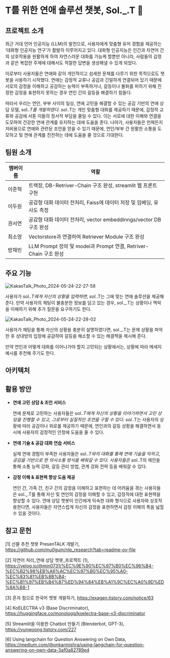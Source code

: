 # T를 위한 연애 솔루션 챗봇, Sol._.T 💞


## 프로젝트 소개
최근 거대 언어 인공지능 (LLM)의 발전으로, 사용자에게 맞춤형 유저 경험을 제공하는 ‘대화형 인공지능 연구’가 활발히 이루어지고 있다. 대화형 인공지능은 인간과 자연어 간의 상호작용을 원활하게 하여 자연스러운 대화를 가능케 할뿐만 아니라, 사람들의 감정과 같은 복잡한 주제에 대해서도 적절한 답변을 생성해낼 수 있게 되었다.

이로부터 사용자들은 연애와 같이 개인적이고 섬세한 문제를 다루기 위한 목적으로도 챗봇을 사용하기 시작했다. 연애는 감정적 교류나 공감과 긴밀하게 연결되어 있기 때문에 서로의 감정을 이해하고 공감하는 능력이 부족하거나, 갈등이나 불화를 피하기 위해 진정한 감정을 표현하지 못하는 경우 연인 간의 갈등을 해결하기 힘들다.

따라서 우리는 연인, 부부 사이의 일상, 연애 고민을 해결할 수 있는 공감 기반의 연애 상담 모델, sol._.T를 개발하였다. sol._.T는 개인 맞춤형 대화를 제공하기 때문에, 감정적 교류와 공감에 서툰 이들의 정서적 부담을 줄일 수 있다. 이는 서로에 대한 이해와 연결을 도모하여 건강한 연애 관계를 유지하는 데에 도움을 준다. 나아가, 사용자들은 언제든지 저비용으로 연애와 관련된 조언을 얻을 수 있기 때문에, 연인/부부 간 원활한 소통을 도모하고 및 연애 관계를 진전하는 데에 도움을 줄 것으로 기대한다.


## 팀원 소개
|멤버이름|역할|
|------|---|
|이준혁| 트랙장, DB-Retriver-Chain 구조 완성, streamlit 웹 프론트 구현 |
|이두원| 공감형 대화 데이터 전처리, Faiss에 데이터 저장 및 임베딩, 유사도 측정 |
|권서연| 공감형 대화 데이터 전처리, vector embeddinngs/vector DB 구조 완성 |
|최소영| Vectorstore과 연결하여 Retriever Module 구조 완성 |
|방채빈| LLM Prompt 정의 및 model과 Prompt 연결, Retriver-Chain 구조 완성 |


## 주요 기능
![KakaoTalk_Photo_2024-05-24-22-27-58](https://github.com/coqls1229/Sol-T/assets/127406760/1c291849-e59f-4a5b-bdd6-636226b27ddf)

사용자가 sol._.T에게 자신의 상황을 입력하면, sol._.T는 그에 맞는 연애 솔루션을 제공해 준다. 만약 사용자의 채팅이 불충분한 정보를 담고 있는 경우, sol._.T는 상황이나 맥락을 이해하기 위해 추가 질문을 요구하기도 한다.

![KakaoTalk_Photo_2024-05-24-22-28-02](https://github.com/coqls1229/Sol-T/assets/127406760/562c8951-f04b-4e02-a991-325b76e3afc3)

사용자가 채팅을 통해 자신의 상황을 충분히 설명하였다면, sol._.T는 문제 상황을 파악한 후 상대방의 입장에 공감하여 갈등을 해소할 수 있는 해결책을 제시해 준다.

만약 연인과 어떻게 대화를 이어나가야 할지 고민되는 상황에서는, 상황에 따라 메세지 예시를 추천해 주기도 한다. 


## 아키텍처




## 활용 방안
- **연애 고민 상담 & 조언 서비스**

  연애 문제로 고민하는 사용자들은 sol._.T에게 자신의 상황을 이야기하면서 고민 상담을 진행할 수 있고, 그로부터 실질적인 조언을 구할 수 있다. sol._.T는 사용자의 상황에 따라 공감이나 위로를 제공하기 때문에, 연인과의 갈등 상황을 해결하면서 동시에 사용자의 감정적인 안정에 도움을 줄 수 있다.

- **연애 기술 & 공감 대화 연습 서비스**

  실제 연애 경험이 부족한 사용자들은 sol._.T와의 대화를 통해 연애 기술을 익히고, 공감을 기반으로 한 의사소통 방식을 배워갈 수 있다. 사용자들은 sol._.T의 제안을 통해 소통 능력 강화, 갈등 관리 방법, 관계 강화 전략 등을 배워갈 수 있다.
  
- **감정 이해 & 표현력 향상 도움 제공**

  연인 간, 가족 간, 친구 간의 감정을 이해하고 표현하는 데 어려움을 겪는 사용자들은 sol._.T를 통해 자신 및 연인의 감정을 이해할 수 있고, 감정적에 대한 표현력을 향상할 수 있다. 연애 상담 챗봇이 인간에게 익숙한 대화 형식으로 사용자와 상호작용한다면, 사용자들은 자연스럽게 자신의 감정을 표현하면서 감정 이해의 폭을 넓힐 수 있을 것이다.

  
## 참고 문헌
[1] 선물 추천 챗봇 PresenTALK 개발기, https://github.com/mu0gum/nlp_research?tab=readme-ov-file

[2] 자연어 처리_연애 상담 챗봇_프로젝트 (1), https://velog.io/@min0731/%EC%9E%90%EC%97%B0%EC%96%B4-%EC%B2%98%EB%A6%AC%EC%97%B0%EC%95%A0-%EC%83%81%EB%8B%B4-%EC%B1%97%EB%B4%87%ED%94%84%EB%A1%9C%EC%A0%9D%ED%8A%B8-1

[3] 혼자 힘으로 한국어 챗봇 개발하기, https://exagen.tistory.com/notice/63

[4] KoELECTRA v3 (Base Discriminator), https://huggingface.co/monologg/koelectra-base-v3-discriminator 

[5] Streamlit을 이용한 Chatbot 만들기 (Blenderbot, GPT-3), https://yunwoong.tistory.com/227

[6] Using langchain for Question Answering on Own Data, https://medium.com/@onkarmishra/using-langchain-for-question-answering-on-own-data-3af0a82789ed
